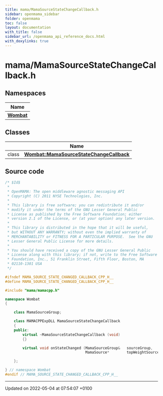 ```yaml
---
title: mama/MamaSourceStateChangeCallback.h
sidebar: openmama_sidebar
folder: openmama
toc: false
layout: documentation
with_title: false
sidebar_url: /openmama_api_reference_docs.html
with_doxylinks: true
---
```


# mama/MamaSourceStateChangeCallback.h



## Namespaces

| Name           |
| -------------- |
| **[Wombat](namespaceWombat.html)**  |

## Classes

|                | Name           |
| -------------- | -------------- |
| class | **[Wombat::MamaSourceStateChangeCallback](classWombat_1_1MamaSourceStateChangeCallback.html)**  |




## Source code

```cpp
/* $Id$
 *
 * OpenMAMA: The open middleware agnostic messaging API
 * Copyright (C) 2011 NYSE Technologies, Inc.
 *
 * This library is free software; you can redistribute it and/or
 * modify it under the terms of the GNU Lesser General Public
 * License as published by the Free Software Foundation; either
 * version 2.1 of the License, or (at your option) any later version.
 *
 * This library is distributed in the hope that it will be useful,
 * but WITHOUT ANY WARRANTY; without even the implied warranty of
 * MERCHANTABILITY or FITNESS FOR A PARTICULAR PURPOSE.  See the GNU
 * Lesser General Public License for more details.
 *
 * You should have received a copy of the GNU Lesser General Public
 * License along with this library; if not, write to the Free Software
 * Foundation, Inc., 51 Franklin Street, Fifth Floor, Boston, MA
 * 02110-1301 USA
 */

#ifndef MAMA_SOURCE_STATE_CHANGED_CALLBACK_CPP_H__
#define MAMA_SOURCE_STATE_CHANGED_CALLBACK_CPP_H__

#include "mama/mamacpp.h"

namespace Wombat 
{

    class MamaSourceGroup;

    class MAMACPPExpDLL MamaSourceStateChangeCallback
    {
    public:
        virtual ~MamaSourceStateChangeCallback (void) 
        {}

        virtual void onStateChanged (MamaSourceGroup&   sourceGroup,
                                     MamaSource*        topWeightSource) = 0;

    };

} // namespace Wombat
#endif // MAMA_SOURCE_STATE_CHANGED_CALLBACK_CPP_H__
```


-------------------------------

Updated on 2022-05-04 at 07:54:07 +0100
